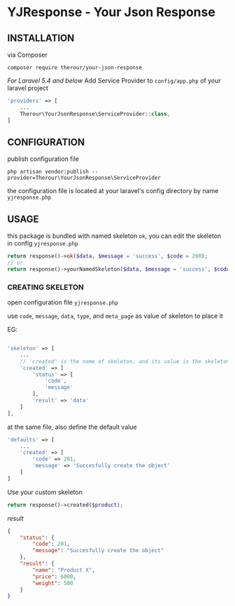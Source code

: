 # YJResponse - Your Json Response

## INSTALLATION
via Composer
```
composer require therour/your-json-response
```
*For Laravel 5.4 and below* Add Service Provider to `config/app.php` of your laravel project
```php
'providers' => [
    ...
    Therour\YourJsonResponse\ServiceProvider::class,
] 
```

## CONFIGURATION
publish configuration file
```
php artisan vendor:publish --provider=Therour\YourJsonResponse\ServiceProvider
```
the configuration file is located at your laravel's config directory by name `yjresponse.php`

## USAGE

this package is bundled with named skeleton `ok`, you can edit the skeleton in config `yjresponse.php`
```php
return response()->ok($data, $message = 'success', $code = 200);
// or
return response()->yourNamedSkeleton($data, $message = 'success', $code = 200);
```

### CREATING SKELETON
open configuration file `yjresponse.php`

use `code`, `message`, `data`, `type`, and `meta_page` as value of skeleton to place it

EG: 
```php

'skeleton' => [
    ...
    // 'created' is the name of skeleton, and its value is the skeleton
    'created' => [
        'status' => [
            'code',
            'message'
        ],
        'result' => 'data'
    ]
],
```
at the same file, also define the default value
```php
'defaults' => [
    ...
    'created' => [
        'code' => 201,
        'message' => 'Succesfully create the object'
    ]
]
```

Use your custom skeleton
```php
return response()->created($product);
```
*result*
```json
{
    "status": {
        "code": 201,
        "message": "Succesfully create the object"
    },
    "result": {
        "name": "Product X",
        "price": 6000,
        "weight": 500
    }
}
```
